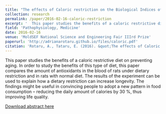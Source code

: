 ```yaml
---
title: "The effects of Caloric restriction on the Biological Indices of Homeostasis"
collection: research
permalink: /paper/2016-02-16-caloric-restriction
excerpt: '  This paper studies the benefits of a caloric restrictive diet on preventing aging. In order to study the benefits of this type of diet, this paper compares the amount of antioxidants in the blood of rats under dietary restriction and in rats with normal diet. The results of the experiment can be used to explain how a dietary restriction can increase longevity. The findings might be useful in convincing people to adopt a new pattern in food consumption – reducing the daily amount of calories by 30 %, thus improving life quality.'
field: 'Pathophysiology, Medicine'
date: 2016-02-16
venue: 'MoldSEF National Science and Engineering Fair IIIrd Prize'
paperurl: 'http://adrianarotaru.github.io/files/caloric.pdf'
citation: 'Rotaru, A., Tataru, E. (2016). &quot;The effects of Caloric restriction on the Biological Indices of Homeostasis&quot;'
---
```

  This paper studies the benefits of a caloric restrictive diet on preventing aging. In order to study the benefits of this type of diet, this paper compares the amount of antioxidants in the blood of rats under dietary restriction and in rats with normal diet. The results of the experiment can be used to explain how a dietary restriction can increase longevity. The findings might be useful in convincing people to adopt a new pattern in food consumption – reducing the daily amount of calories by 30 %, thus improving life quality.

[Download abstract here](http://adrianarotaru.github.io/files/caloric.pdf)
